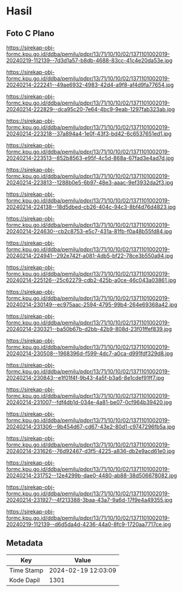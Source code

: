 # Hasil

## Foto C Plano

https://sirekap-obj-formc.kpu.go.id/ddba/pemilu/pdpr/13/71/10/10/02/1371101002019-20240219-112139--7d3d1a57-b8db-4688-83cc-41c4e20da53e.jpg

https://sirekap-obj-formc.kpu.go.id/ddba/pemilu/pdpr/13/71/10/10/02/1371101002019-20240214-222241--49ae6932-4983-42d4-a9f8-af4d9fa77654.jpg

https://sirekap-obj-formc.kpu.go.id/ddba/pemilu/pdpr/13/71/10/10/02/1371101002019-20240214-222829--dca95c20-7e64-4bc9-9eab-1297fab323ab.jpg

https://sirekap-obj-formc.kpu.go.id/ddba/pemilu/pdpr/13/71/10/10/02/1371101002019-20240214-223218--37a894a4-1e0f-43f3-bd42-6c6537651ed1.jpg

https://sirekap-obj-formc.kpu.go.id/ddba/pemilu/pdpr/13/71/10/10/02/1371101002019-20240214-223513--852b8563-e95f-4c5d-868a-67fad3e4ad7d.jpg

https://sirekap-obj-formc.kpu.go.id/ddba/pemilu/pdpr/13/71/10/10/02/1371101002019-20240214-223813--1288b0e5-6b97-48e3-aaac-9ef3932da2f3.jpg

https://sirekap-obj-formc.kpu.go.id/ddba/pemilu/pdpr/13/71/10/10/02/1371101002019-20240214-224138--18d5dbed-cb26-404c-94c3-8bf4d76d4823.jpg

https://sirekap-obj-formc.kpu.go.id/ddba/pemilu/pdpr/13/71/10/10/02/1371101002019-20240214-224630--cb2c8753-e5c7-431a-81fb-f0a48b55fd84.jpg

https://sirekap-obj-formc.kpu.go.id/ddba/pemilu/pdpr/13/71/10/10/02/1371101002019-20240214-224941--292e742f-a081-4db5-bf22-78ce3b550a94.jpg

https://sirekap-obj-formc.kpu.go.id/ddba/pemilu/pdpr/13/71/10/10/02/1371101002019-20240214-225126--25c62279-cdb2-425b-a0ce-46c043a03861.jpg

https://sirekap-obj-formc.kpu.go.id/ddba/pemilu/pdpr/13/71/10/10/02/1371101002019-20240214-230149--ec975aac-2594-4795-99b4-264e69368a42.jpg

https://sirekap-obj-formc.kpu.go.id/ddba/pemilu/pdpr/13/71/10/10/02/1371101002019-20240214-230321--ba50b67b-d2bb-42b9-808d-23f01ffef839.jpg

https://sirekap-obj-formc.kpu.go.id/ddba/pemilu/pdpr/13/71/10/10/02/1371101002019-20240214-230508--1968396d-f599-4dc7-a0ca-d991fdf329d8.jpg

https://sirekap-obj-formc.kpu.go.id/ddba/pemilu/pdpr/13/71/10/10/02/1371101002019-20240214-230843--e1f01f4f-9b43-4a5f-b3a6-8e1cdef91ff7.jpg

https://sirekap-obj-formc.kpu.go.id/ddba/pemilu/pdpr/13/71/10/10/02/1371101002019-20240214-231007--fdf4db1d-034e-4a81-be07-0cf964b39420.jpg

https://sirekap-obj-formc.kpu.go.id/ddba/pemilu/pdpr/13/71/10/10/02/1371101002019-20240214-231306--9b454d67-cd67-43e2-80d1-c9747296fb5a.jpg

https://sirekap-obj-formc.kpu.go.id/ddba/pemilu/pdpr/13/71/10/10/02/1371101002019-20240214-231626--76d92467-d3f5-4225-a836-db2e9acd61e0.jpg

https://sirekap-obj-formc.kpu.go.id/ddba/pemilu/pdpr/13/71/10/10/02/1371101002019-20240214-231752--12e4299b-dae0-4480-ab88-38d506678082.jpg

https://sirekap-obj-formc.kpu.go.id/ddba/pemilu/pdpr/13/71/10/10/02/1371101002019-20240214-231927--4f213388-3baa-43a7-9a6d-17f9e4a49355.jpg

https://sirekap-obj-formc.kpu.go.id/ddba/pemilu/pdpr/13/71/10/10/02/1371101002019-20240219-112139--d6d5da4d-4236-44a0-8fc9-1720aa7717ce.jpg


## Metadata

| Key        | Value               |
| ---------- | ------------------- |
| Time Stamp | 2024-02-19 12:03:09 |
| Kode Dapil | 1301                |



